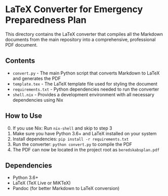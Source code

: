 # LaTeX Converter for Emergency Preparedness Plan

This directory contains the LaTeX converter that compiles all the Markdown documents from the main repository into a comprehensive, professional PDF document.

## Contents
- `convert.py` - The main Python script that converts Markdown to LaTeX and generates the PDF
- `template.tex` - The LaTeX template file used for styling the document
- `requirements.txt` - Python dependencies needed to run the converter
- `shell.nix` - Provides a development environment with all necessary dependencies using Nix

## How to Use

0. If you use Nix: Run `nix-shell` and skip to step 3
1. Make sure you have Python 3.6+ and LaTeX installed on your system
2. Install dependencies: `pip install -r requirements.txt`
3. Run the converter: `python convert.py` to compile the PDF
4. The PDF can now be located in the project root as `beredskabsplan.pdf`

## Dependencies

- Python 3.6+
- LaTeX (TeX Live or MiKTeX)
- Pandoc (for better Markdown to LaTeX conversion)
